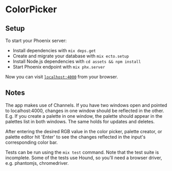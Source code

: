 # ColorPicker

## Setup
To start your Phoenix server:

  * Install dependencies with `mix deps.get`
  * Create and migrate your database with `mix ecto.setup`
  * Install Node.js dependencies with `cd assets && npm install`
  * Start Phoenix endpoint with `mix phx.server`

Now you can visit [`localhost:4000`](http://localhost:4000) from your browser.

## Notes
The app makes use of Channels. If you have two windows open and pointed to localhost:4000, changes in one window should be reflected in the other. E.g. If you create a palette in one window, the palette should appear in the palettes list in both windows. The same holds for updates and deletes. 

After entering the desired RGB value in the color picker, palette creator, or palette editor hit 'Enter' to see the changes reflected in the input's corresponding color bar.

Tests can be run using the `mix test` command. Note that the test suite is incomplete. Some of the tests use Hound, so you'll need a browser driver, e.g. phantomjs, chromedriver.
